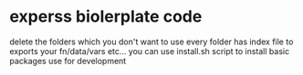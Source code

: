 # experss biolerplate code

delete the folders which you don't want to use every folder has index file
to exports your fn/data/vars etc...
you can use install.sh script to install basic packages use for development

